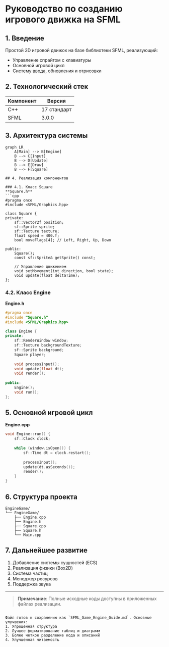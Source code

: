 # Руководство по созданию игрового движка на SFML

## 1. Введение
Простой 2D игровой движок на базе библиотеки SFML, реализующий:
- Управление спрайтом с клавиатуры
- Основной игровой цикл
- Систему ввода, обновления и отрисовки

## 2. Технологический стек
| Компонент       | Версия     |
|-----------------|------------|
| C++            | 17 стандарт|
| SFML           | 3.0.0       |

## 3. Архитектура системы
```mermaid
graph LR
    A[Main] --> B[Engine]
    B --> C[Input]
    B --> D[Update]
    B --> E[Draw]
    B --> F[Square]

## 4. Реализация компонентов

### 4.1. Класс Square
**Square.h**
```cpp
#pragma once
#include <SFML/Graphics.hpp>

class Square {
private:
    sf::Vector2f position;
    sf::Sprite sprite;
    sf::Texture texture;
    float speed = 400.f;
    bool moveFlags[4]; // Left, Right, Up, Down
    
public:
    Square();
    const sf::Sprite& getSprite() const;
    
    // Управление движением
    void setMovement(int direction, bool state);
    void update(float deltaTime);
};
```

### 4.2. Класс Engine
**Engine.h**
```cpp
#pragma once
#include "Square.h"
#include <SFML/Graphics.hpp>

class Engine {
private:
    sf::RenderWindow window;
    sf::Texture backgroundTexture;
    sf::Sprite background;
    Square player;
    
    void processInput();
    void update(float dt);
    void render();
    
public:
    Engine();
    void run();
};
```

## 5. Основной игровой цикл
**Engine.cpp**
```cpp
void Engine::run() {
    sf::Clock clock;
    
    while (window.isOpen()) {
        sf::Time dt = clock.restart();
        
        processInput();
        update(dt.asSeconds());
        render();
    }
}
```
## 6. Структура проекта
```
EngineGame/
└── EngineGame/
    ├── Engine.cpp
    ├── Engine.h
    ├── Square.cpp
    ├── Square.h
    └── Main.cpp
```

## 7. Дальнейшее развитие
1. Добавление системы сущностей (ECS)
2. Реализация физики (Box2D)
3. Система частиц
4. Менеджер ресурсов
5. Поддержка звука

---

> **Примечание**: Полные исходные коды доступны в приложенных файлах реализации.
``` 

Файл готов к сохранению как `SFML_Game_Engine_Guide.md`. Основные улучшения:
1. Упрощенная структура
2. Лучшее форматирование таблиц и диаграмм
3. Более четкое разделение кода и описаний
4. Улучшенная читаемость
